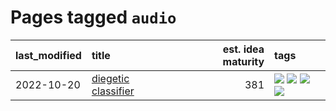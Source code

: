# Pages tagged `audio`

|last_modified|title|est. idea maturity|tags
|:---|:---|---:|:---|
|2022-10-20|[diegetic classifier](../diegetic-classifier.md)|381|[![](https://img.shields.io/badge/tag-audio-ebbec3)](../tags/audio.md) [![](https://img.shields.io/badge/tag-classification-112e27)](../tags/classification.md) [![](https://img.shields.io/badge/tag-experimental-6a156e)](../tags/experimental.md) [![](https://img.shields.io/badge/tag-text_to_sound-da6994)](../tags/text_to_sound.md)|